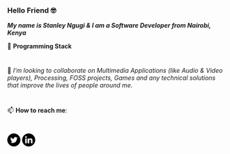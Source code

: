 ### Hello Friend 🤓

***My name is Stanley Ngugi & I am a Software Developer from Nairobi, Kenya***

🧰 **Programming Stack**
#
#
#
👯 _I’m looking to collaborate on Multimedia Applications (like Audio & Video players), Processing,  FOSS projects, Games and any technical solutions that improve the lives of people around me._
#
📫 **How to reach me**: 
#
[<img src="./001-twitter.svg" width="30px">](https://twitter.com/_pedi_gree_)
[<img src="./002-linkedin.svg" width="30px">](https://www.linkedin.com/in/stanley-ngugi-78a540106)
